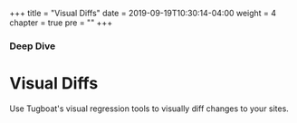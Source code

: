 +++
title = "Visual Diffs"
date = 2019-09-19T10:30:14-04:00
weight = 4
chapter = true
pre = "<b></b>"
+++

### Deep Dive

# Visual Diffs

Use Tugboat's visual regression tools to visually diff changes to your sites.
